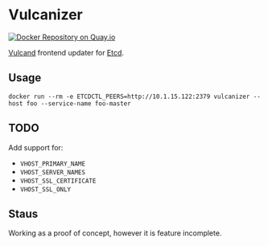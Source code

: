 # Vulcanizer

[![Docker Repository on Quay.io](https://quay.io/repository/panubo/vulcanizer/status "Docker Repository on Quay.io")](https://quay.io/repository/panubo/vulcanizer)

[Vulcand](http://vulcand.io) frontend updater for [Etcd](https://github.com/coreos/etcd).

## Usage

```
docker run --rm -e ETCDCTL_PEERS=http://10.1.15.122:2379 vulcanizer --host foo --service-name foo-master
```

## TODO

Add support for:

- `VHOST_PRIMARY_NAME`
- `VHOST_SERVER_NAMES`
- `VHOST_SSL_CERTIFICATE`
- `VHOST_SSL_ONLY`

## Staus

Working as a proof of concept, however it is feature incomplete. 
